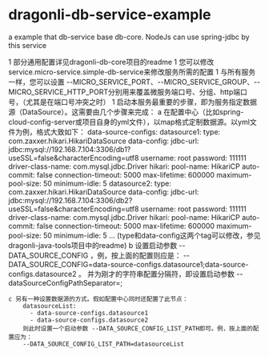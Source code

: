 # dragonli-db-service-example
a example that db-service base db-core. NodeJs can use spring-jdbc by this service

1 部分通用配置详见dragonli-db-core项目的readme
1 您可以修改service.micro-service.simple-db-service来修改服务所需的配置
1 与所有服务一样，您可以设置 --MICRO_SERVICE_PORT、--MICRO_SERVICE_GROUP、--MICRO_SERVICE_HTTP_PORT分别用来覆盖微服务端口号、分组、http端口号，（尤其是在端口号冲突之时）
1 启动本服务最重要的步骤，即为服务指定数据源（DataSource）。这需要由几个步骤来完成：
    a 在配置中心（比如spring-cloud-config-server或项目自身的yml文件），以map格式定制数据源。以yml文件为例，格式大致如下：
        data-source-configs:
          datasource1:
            type: com.zaxxer.hikari.HikariDataSource
            data-config:
              jdbc-url: jdbc:mysql://192.168.7.104:3306/db1?useSSL=false&characterEncoding=utf8
              username: root
              password: 111111
              driver-class-name: com.mysql.jdbc.Driver
              hikari:
                pool-name: HikariCP
                auto-commit: false
                connection-timeout: 5000
                max-lifetime: 600000
                maximum-pool-size: 50
                minimum-idle: 5
           datasource2:
             type: com.zaxxer.hikari.HikariDataSource
             data-config:
               jdbc-url: jdbc:mysql://192.168.7.104:3306/db2?useSSL=false&characterEncoding=utf8
               username: root
               password: 111111
               driver-class-name: com.mysql.jdbc.Driver
               hikari:
                 pool-name: HikariCP
                 auto-commit: false
                 connection-timeout: 5000
                 max-lifetime: 600000
                 maximum-pool-size: 50
                 minimum-idle: 5
            ...
            (type和data-config这两个tag可以修改，参见dragonli-java-tools项目中的readme)
    b 设置启动参数 --DATA_SOURCE_CONFIG ，例，按上面的配置则应是：
        --DATA_SOURCE_CONFIG=data-source-configs.datasource1;data-source-configs.datasource2 。
        并为刚才的字符串配置分隔符，即设置启动参数 --dataSourceConfigPathSeparator=;

    c 另有一种设置数据源的方式。假如配置中心同时还配置了此节点：
        datasourceList:
          - data-source-configs.datasource1
          - data-source-configs.datasource2
        则此时设置一个启动参数 --DATA_SOURCE_CONFIG_LIST_PATH即可。例，按上面的配置应为：
        --DATA_SOURCE_CONFIG_LIST_PATH=datasourceList
  